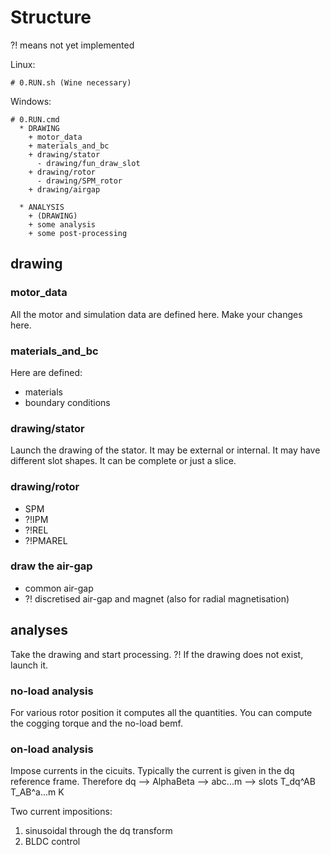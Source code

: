 # Structure
?! means not yet implemented

Linux:

    # 0.RUN.sh (Wine necessary)

Windows:

    # 0.RUN.cmd
      * DRAWING
        + motor_data
        + materials_and_bc
        + drawing/stator
          - drawing/fun_draw_slot
        + drawing/rotor
          - drawing/SPM_rotor
        + drawing/airgap
       
      * ANALYSIS
        + (DRAWING)
        + some analysis
        + some post-processing


## drawing

### motor_data
All the motor and simulation data are defined here.
Make your changes here.

### materials_and_bc
Here are defined:
- materials
- boundary conditions

### drawing/stator
Launch the drawing of the stator. It may be external or
internal. It may have different slot shapes. It can be
complete or just a slice.

### drawing/rotor
- SPM
- ?!IPM
- ?!REL
- ?!PMAREL

### draw the air-gap
- common air-gap
- ?! discretised air-gap and magnet (also for radial magnetisation)



## analyses
Take the drawing and start processing.
?! If the drawing does not exist, launch it.

### no-load analysis
For various rotor position it computes all the quantities. You can
compute the cogging torque and the no-load bemf.


### on-load analysis
Impose currents in the cicuits.
Typically the current is given in the dq reference frame.
Therefore dq --> AlphaBeta --> abc...m --> slots
           T_dq^AB     T_AB^a...m       K

Two current impositions:

1. sinusoidal through the dq transform
2. BLDC control
